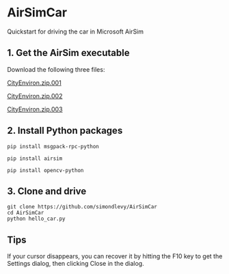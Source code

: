 # AirSimCar
Quickstart for driving the car in Microsoft AirSim

## 1. Get the AirSim executable

Download the following three files:

[CityEnviron.zip.001](https://github.com/microsoft/AirSim/releases/download/v1.4.0-windows/CityEnviron.zip.001) 

[CityEnviron.zip.002](https://github.com/microsoft/AirSim/releases/download/v1.4.0-windows/CityEnviron.zip.002) 

[CityEnviron.zip.003](https://github.com/microsoft/AirSim/releases/download/v1.4.0-windows/CityEnviron.zip.003) 


## 2. Install Python packages


```
pip install msgpack-rpc-python

pip install airsim

pip install opencv-python
```

## 3. Clone and drive

```
git clone https://github.com/simondlevy/AirSimCar
cd AirSimCar
python hello_car.py
```

## Tips

If your cursor disappears, you can recover it by hitting the F10 key to get
the Settings dialog, then clicking Close in the dialog.
